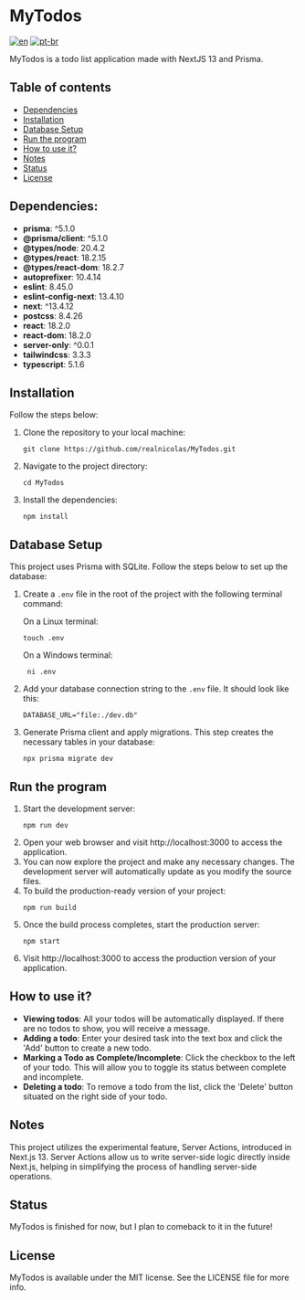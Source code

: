 # MyTodos

[![en](https://img.shields.io/badge/lang-en-red.svg)](README.md)
[![pt-br](https://img.shields.io/badge/lang-pt--br-green.svg)](README.pt-br.md)

MyTodos is a todo list application made with NextJS 13 and Prisma.

## Table of contents

- [Dependencies](#dependencies)
- [Installation](#installation)
- [Database Setup](#database-setup)
- [Run the program](#run-the-program)
- [How to use it?](#how-to-use-it)
- [Notes](#notes)
- [Status](#status)
- [License](#license)

## Dependencies:

- **prisma**: ^5.1.0
- **@prisma/client**: ^5.1.0
- **@types/node**: 20.4.2
- **@types/react**: 18.2.15
- **@types/react-dom**: 18.2.7
- **autoprefixer**: 10.4.14
- **eslint**: 8.45.0
- **eslint-config-next**: 13.4.10
- **next**: ^13.4.12
- **postcss**: 8.4.26
- **react**: 18.2.0
- **react-dom**: 18.2.0
- **server-only**: ^0.0.1
- **tailwindcss**: 3.3.3
- **typescript**: 5.1.6

## Installation

Follow the steps below:

1. Clone the repository to your local machine:
   ```shell
   git clone https://github.com/realnicolas/MyTodos.git
   ```
1. Navigate to the project directory:
   ```shell
   cd MyTodos
   ```
1. Install the dependencies:
   ```shell
   npm install
   ```

## Database Setup

This project uses Prisma with SQLite. Follow the steps below to set up the database:

1. Create a `.env` file in the root of the project with the following terminal command:

   On a Linux terminal:

   ```shell
   touch .env
   ```

   On a Windows terminal:

   ```shell
    ni .env
   ```

2. Add your database connection string to the `.env` file. It should look like this:

   ```
   DATABASE_URL="file:./dev.db"
   ```

3. Generate Prisma client and apply migrations. This step creates the necessary tables in your database:
   ```shell
   npx prisma migrate dev
   ```

## Run the program

1. Start the development server:
   ```shell
   npm run dev
   ```
1. Open your web browser and visit http://localhost:3000 to access the application.
1. You can now explore the project and make any necessary changes. The development server will automatically update as you modify the source files.
1. To build the production-ready version of your project:
   ```shell
   npm run build
   ```
1. Once the build process completes, start the production server:
   ```shell
   npm start
   ```
1. Visit http://localhost:3000 to access the production version of your application.

## How to use it?

- **Viewing todos**: All your todos will be automatically displayed. If there are no todos to show, you will receive a message.
- **Adding a todo**: Enter your desired task into the text box and click the 'Add' button to create a new todo.
- **Marking a Todo as Complete/Incomplete**: Click the checkbox to the left of your todo. This will allow you to toggle its status between complete and incomplete.
- **Deleting a todo**: To remove a todo from the list, click the 'Delete' button situated on the right side of your todo.

## Notes

This project utilizes the experimental feature, Server Actions, introduced in Next.js 13. Server Actions allow us to write server-side logic directly inside Next.js, helping in simplifying the process of handling server-side operations.

## Status

MyTodos is finished for now, but I plan to comeback to it in the future!

## License

MyTodos is available under the MIT license. See the LICENSE file for more info.
